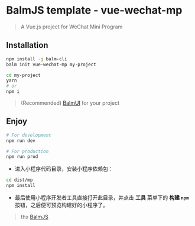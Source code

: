 # BalmJS template - vue-wechat-mp

> A Vue.js project for WeChat Mini Program

## Installation

```sh
npm install -g balm-cli
balm init vue-wechat-mp my-project

cd my-project
yarn
# or
npm i
```

> (Recommended) [BalmUI](https://material.balmjs.com/) for your project

## Enjoy

```sh
# For development
npm run dev

# For production
npm run prod
```

- 进入小程序代码目录，安装小程序依赖包：

```sh
cd dist/mp
npm install
```

- 最后使用小程序开发者工具直接打开此目录，并点击 **工具** 菜单下的 **构建 `npm`** 按钮，之后便可预览构建好的小程序了。

> thx [BalmJS](https://balmjs.com/)
